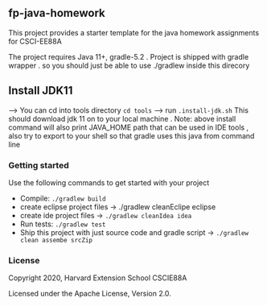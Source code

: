 ## fp-java-homework
This project provides a starter template for the java homework assignments for CSCI-EE88A


The project requires Java 11+, gradle-5.2 . Project is shipped with gradle wrapper . so you should just be able to use ./gradlew
inside this direcory

## Install JDK11
--> You can cd into tools directory `cd tools` 
--> run `.install-jdk.sh`
This should download jdk 11 on to your local machine .
Note: above install command will  also print JAVA_HOME path that can be used in IDE tools
, also try to export to your shell so that gradle uses this java from command line

### Getting started
 Use the following commands to get started with your project

 - Compile: `./gradlew build`
 - create eclipse project files -> ./gradlew cleanEclipe eclipse
 - create ide project files -> `./gradlew cleanIdea idea`
 - Run tests: `./gradlew test`
 - Ship this project with just source code and gradle script -> `./gradlew clean assembe srcZip`

### License
Copyright 2020, Harvard Extension School CSCIE88A

Licensed under the Apache License, Version 2.0.
